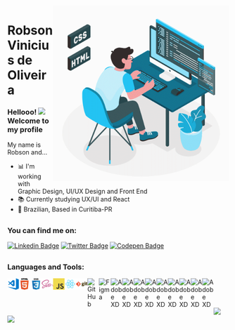 <!--
### Hi there 👋
**robsonvinicius/robsonvinicius** is a ✨ _special_ ✨ repository because its `README.md` (this file) appears on your GitHub profile.

Here are some ideas to get you started:

- 🔭 I’m currently working on ...
- 🌱 I’m currently learning ...
- 👯 I’m looking to collaborate on ...
- 🤔 I’m looking for help with ...
- 💬 Ask me about ...
- 📫 How to reach me: ...
- 😄 Pronouns: ...
- ⚡ Fun fact: ...

- 🌍 And I also like to travel

:man_technologist:

My name is Robson and ...:

[![Youtube Badge](https://img.shields.io/badge/-YouTube-c14438?style=flat-square&logo=YouTube&logoColor=white&link=https://www.youtube.com/user/robsonvinicius/)](https://www.youtube.com/user/robsonvinicius/)
[![Dribbble Badge](https://img.shields.io/badge/-Dribbble-CC3366?style=flat-square&logo=Dribbble&logoColor=white&link=https://www.twitter.com/robsonviniciusr/)](https://www.twitter.com/robsonviniciusr/)
[![Behance Badge](https://img.shields.io/badge/-Behance-053EFF?style=flat-square&logo=Behance&logoColor=white&link=https://www.twitter.com/robsonviniciusr/)](https://www.twitter.com/robsonviniciusr/)

[![](https://img.shields.io/twitter/url?color=lightblue&label=LinkedIn&logo=Linkedin&logoColor=white&style=for-the-badge&url=https%3A%2F%2Fwww.linkedin.com%2Felicavalheiro)](https://www.linkedin.com/in/elimaracavalheiro/) [![](https://img.shields.io/twitter/url?color=blue&label=Behance&logo=Behance&logoColor=white&style=for-the-badge&url=https%3A%2F%2Fwww.behance.net%2Felimaracavalhe)](https://www.behance.net/elimaracavalhe) ![](https://img.shields.io/badge/Portfolio-soon-green?style=for-the-badge)

[![teste](https://user-images.githubusercontent.com/37448340/87267194-5a2c8c80-c49d-11ea-95a5-993860580961.png)](https://www.linkedin.com/in/milenacarecho/)

-->

<img src="images/animation-readme.gif" min-width="400px" max-width="400px" width="400px" align="right" alt="image">

# Robson Vinicius de Oliveira 

<span align="left">

### Hellooo! <img src="https://media.giphy.com/media/hvRJCLFzcasrR4ia7z/giphy.gif" width="30"> Welcome to my profile
 
<!-- 
### Hellooo! 👋 Welcome to my profile
-->

My name is Robson and...

 <!-- - 😄 I really like to learn --> 
 - 📊 I'm working with Graphic Design, UI/UX Design and Front End
 - 📚 Currently studying UX/UI and React
 - 🏡 Brazilian, Based in Curitiba-PR 
 
</span>

## 

<span align="left">
 
### You can find me on:

 [![Linkedin Badge](https://img.shields.io/badge/-LinkedIn-blue?style=flat-square&logo=Linkedin&logoColor=white&link=https://www.linkedin.com/in/robson-vinicius/)](https://www.linkedin.com/in/robson-vinicius/)
[![Twitter Badge](https://img.shields.io/badge/-Twitter-1DA1F2?style=flat-square&logo=Twitter&logoColor=white&link=https://www.twitter.com/robsonviniciusr/)](https://www.twitter.com/robsonviniciusr/)
[![Codepen Badge](https://img.shields.io/badge/-Codepen-000?style=flat-square&logo=Codepen&logoColor=white&link=https://codepen.io/robsonvinicius)](https://codepen.io/robsonvinicius)

</span>

##

### Languages and Tools:
<img align="left" alt="Visual Studio Code" width="26px" src="https://raw.githubusercontent.com/github/explore/80688e429a7d4ef2fca1e82350fe8e3517d3494d/topics/visual-studio-code/visual-studio-code.png" />
<img align="left" alt="HTML5" width="26px" src="https://raw.githubusercontent.com/github/explore/80688e429a7d4ef2fca1e82350fe8e3517d3494d/topics/html/html.png" />
<img align="left" alt="CSS3" width="26px" src="https://raw.githubusercontent.com/github/explore/80688e429a7d4ef2fca1e82350fe8e3517d3494d/topics/css/css.png" />
<img align="left" alt="Sass" width="26px" src="https://raw.githubusercontent.com/github/explore/80688e429a7d4ef2fca1e82350fe8e3517d3494d/topics/sass/sass.png" />
<img align="left" alt="JavaScript" width="26px" src="https://raw.githubusercontent.com/github/explore/80688e429a7d4ef2fca1e82350fe8e3517d3494d/topics/javascript/javascript.png" />
<img align="left" alt="React" width="26px" src="https://raw.githubusercontent.com/github/explore/80688e429a7d4ef2fca1e82350fe8e3517d3494d/topics/react/react.png" />
<!-- <img align="left" alt="Gatsby" width="26px" src="https://raw.githubusercontent.com/github/explore/e94815998e4e0713912fed477a1f346ec04c3da2/topics/gatsby/gatsby.png" /> -->
<!-- <img align="left" alt="GraphQL" width="26px" src="https://raw.githubusercontent.com/github/explore/80688e429a7d4ef2fca1e82350fe8e3517d3494d/topics/graphql/graphql.png" /> -->
<!-- <img align="left" alt="Node.js" width="26px" src="https://raw.githubusercontent.com/github/explore/80688e429a7d4ef2fca1e82350fe8e3517d3494d/topics/nodejs/nodejs.png" /> -->
<!-- <img align="left" alt="Deno" width="26px" src="https://raw.githubusercontent.com/github/explore/361e2821e2dea67711cde99c9c40ed357061cf27/topics/deno/deno.png" />-->
<!-- <img align="left" alt="SQL" width="26px" src="https://raw.githubusercontent.com/github/explore/80688e429a7d4ef2fca1e82350fe8e3517d3494d/topics/sql/sql.png" /> -->
<!-- <img align="left" alt="MySQL" width="26px" src="https://raw.githubusercontent.com/github/explore/80688e429a7d4ef2fca1e82350fe8e3517d3494d/topics/mysql/mysql.png" />
https://github.githubassets.com/images/modules/logos_page/GitHub-Mark.png -->

<img align="left" alt="Git" width="26px" src="https://raw.githubusercontent.com/github/explore/80688e429a7d4ef2fca1e82350fe8e3517d3494d/topics/git/git.png" />
<img align="left" alt="GitHub" width="26px" src="https://github.githubassets.com/images/modules/logos_page/GitHub-Mark.png" />
<!-- <img align="left" alt="Terminal" width="26px" src="https://raw.githubusercontent.com/github/explore/80688e429a7d4ef2fca1e82350fe8e3517d3494d/topics/terminal/terminal.png" /> -->
<img align="left" alt="Figma" width="27px" src="https://miro.medium.com/max/670/0*UTBrDcrJ6SbePBzR" />

<img align="left" alt="Adobe XD" width="26px" src="https://upload.wikimedia.org/wikipedia/commons/thumb/c/c2/Adobe_XD_CC_icon.svg/1200px-Adobe_XD_CC_icon.svg.png" />
<img align="left" alt="Adobe XD" width="26px" src="https://cdn.eventil.com/uploads/event/logo/297/sketch.png" />
<img align="left" alt="Adobe XD" width="26px" src="https://cdn.worldvectorlogo.com/logos/invision.svg" />
<img align="left" alt="Adobe XD" width="26px" src="https://miro.com/static/images/layout/footer/mr-footer-1/footer-logo.svg?cbh=4ea473632763c4d09f06016a9f154477" />

<img align="left" alt="Adobe XD" width="26px" src="https://www.adobe.com/content/dam/cc/us/en/creativecloud/max2020/mnemonics/photoshop.svg" />
<img align="left" alt="Adobe XD" width="26px" src="https://www.adobe.com/content/dam/cc/icons/illustrator.svg" />
<img align="left" alt="Adobe XD" width="26px" src="https://www.adobe.com/content/dam/cc/icons/aftereffects.svg" />


<img align="left" alt="Adobe XD" width="26px" src="https://www.adobe.com/content/dam/cc/icons/premiere.svg" />
<img align="left" alt="Adobe XD" width="26px" src="https://upload.wikimedia.org/wikipedia/commons/3/39/Vegas_Pro_15.0.png" />





<br><br>

<br>

 <!-- Gráfico de linguagens mais utilizadas 
 ![1](https://github-readme-stats.vercel.app/api/top-langs/?username=RobsonVinicius&theme=blue-green)

-->


<!--

[![Robson's github stats](https://github-readme-stats.vercel.app/api?username=RobsonVinicius&theme=default&hide=contribs,prs,stars&show_icons=true&include_all_commits=true)](https://github.com/anuraghazra/github-readme-stats)

[![Top Langs](https://github-readme-stats.vercel.app/api/top-langs/?username=RobsonVinicius&layout=compact&theme=material-palenight)](https://github.com/anuraghazra/github-readme-stats) 

--> 
 
<a href="https://github.com/anuraghazra/convoychat">
  <img align="center" src="https://github-readme-stats.vercel.app/api?username=RobsonVinicius&hide=contribs,prs&show_icons=true&include_all_commits=true&layout=compact&hide_border=true&theme=default" />
</a>

<a href="https://github.com/anuraghazra/github-readme-stats">
  <img align="center" src="https://github-readme-stats.vercel.app/api/top-langs/?username=RobsonVinicius&layout=compact&hide_border=true&theme=default" />
</a>





